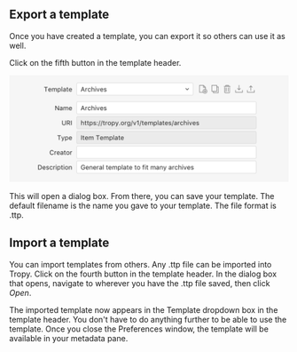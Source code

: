 ## Export a template

Once you have created a template, you can export it so others can use it as well.

Click on the fifth button in the template header.

![](/assets/template-download-header@2x.png)

This will open a dialog box. From there, you can save your template. The default filename is the name you gave to your template. The file format is .ttp.

## Import a template

You can import templates from others. Any .ttp file can be imported into Tropy. Click on the fourth button in the template header. In the dialog box that opens, navigate to wherever you have the .ttp file saved, then click _Open_.

The imported template now appears in the Template dropdown box in the template header. You don't have to do anything further to be able to use the template. Once you close the Preferences window, the template will be available in your metadata pane.

